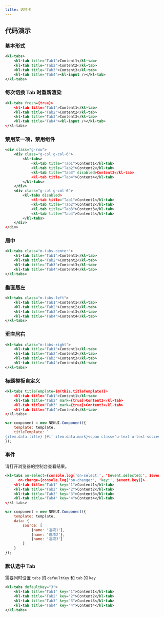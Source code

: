 ```yaml
---
title: 选项卡
---
```


## 代码演示

### 基本形式

<!-- demo_start -->
<div class="m-example"></div>

```xml
<kl-tabs>
    <kl-tab title="Tab1">Content1</kl-tab>
    <kl-tab title="Tab2">Content2</kl-tab>
    <kl-tab title="Tab3">Content3</kl-tab>
    <kl-tab title="Tab4"><kl-input /></kl-tab>
</kl-tabs>
```
<!-- demo_end -->

### 每次切换 Tab 时重新渲染

<!-- demo_start -->
<div class="m-example"></div>

```xml
<kl-tabs fresh={true}>
    <kl-tab title="Tab1">Content1</kl-tab>
    <kl-tab title="Tab2">Content2</kl-tab>
    <kl-tab title="Tab3">Content3</kl-tab>
    <kl-tab title="Tab4"><kl-input /></kl-tab>
</kl-tabs>
```
<!-- demo_end -->

### 禁用某一项，禁用组件

<!-- demo_start -->
<div class="m-example"></div>

```xml
<div class="g-row">
    <div class="g-col g-col-6">
        <kl-tabs>
            <kl-tab title="Tab1">Content1</kl-tab>
            <kl-tab title="Tab2">Content2</kl-tab>
            <kl-tab title="Tab3" disabled>Content3</kl-tab>
            <kl-tab title="Tab4">Content4</kl-tab>
        </kl-tabs>
    </div>
    <div class="g-col g-col-6">
        <kl-tabs disabled>
            <kl-tab title="Tab1">Content1</kl-tab>
            <kl-tab title="Tab2">Content2</kl-tab>
            <kl-tab title="Tab3">Content3</kl-tab>
            <kl-tab title="Tab4">Content4</kl-tab>
        </kl-tabs>
    </div>
</div>
```
<!-- demo_end -->

### 居中

<!-- demo_start -->
<div class="m-example"></div>

```xml
<kl-tabs class="m-tabs-center">
    <kl-tab title="Tab1">Content1</kl-tab>
    <kl-tab title="Tab2">Content2</kl-tab>
    <kl-tab title="Tab3">Content3</kl-tab>
    <kl-tab title="Tab4">Content4</kl-tab>
</kl-tabs>
```
<!-- demo_end -->

### 垂直居左

<!-- demo_start -->
<div class="m-example"></div>

```xml
<kl-tabs class="m-tabs-left">
    <kl-tab title="Tab1">Content1</kl-tab>
    <kl-tab title="Tab2">Content2</kl-tab>
    <kl-tab title="Tab3">Content3</kl-tab>
    <kl-tab title="Tab4">Content4</kl-tab>
</kl-tabs>
```
<!-- demo_end -->

### 垂直居右

<!-- demo_start -->
<div class="m-example"></div>

```xml
<kl-tabs class="m-tabs-right">
    <kl-tab title="Tab1">Content1</kl-tab>
    <kl-tab title="Tab2">Content2</kl-tab>
    <kl-tab title="Tab3">Content3</kl-tab>
    <kl-tab title="Tab4">Content4</kl-tab>
</kl-tabs>
```
<!-- demo_end -->

### 标题模板自定义

<!-- demo_start -->
<div class="m-example"></div>

```xml
<kl-tabs titleTemplate={@(this.titleTemplate)}>
    <kl-tab title="Tab1">Content1</kl-tab>
    <kl-tab title="Tab2" mark={true}>Content2</kl-tab>
    <kl-tab title="Tab3" mark={true}>Content3</kl-tab>
    <kl-tab title="Tab4">Content4</kl-tab>
</kl-tabs>
```

```javascript
var component = new NEKUI.Component({
    template: template,
    titleTemplate: `
{item.data.title} {#if item.data.mark}<span class="u-text u-text-success"><i class="u-icon u-icon-check-circle"></i></span>{/if}`
});
```
<!-- demo_end -->

### 事件

请打开浏览器的控制台查看结果。

<!-- demo_start -->
<div class="m-example"></div>

```xml
<kl-tabs on-select={console.log('on-select:', '$event.selected:', $event.selected)}
      on-change={console.log('on-change:', 'key:', $event.key)}>
    <kl-tab title="Tab1" key="1">Content1</kl-tab>
    <kl-tab title="Tab2" key="2">Content2</kl-tab>
    <kl-tab title="Tab3" key="3">Content3</kl-tab>
    <kl-tab title="Tab4" key="4">Content4</kl-tab>
</kl-tabs>
```

```javascript
var component = new NEKUI.Component({
    template: template,
    data: {
        source: [
            {name: '选项1'},
            {name: '选项2'},
            {name: '选项3'}
        ]
    }
});
```
<!-- demo_end -->

### 默认选中 Tab

需要同时设置 `tabs` 的 `defaultKey` 和 `tab` 的 `key`

<!-- demo_start -->
<div class="m-example"></div>

```xml
<kl-tabs defaultKey="3">
    <kl-tab title="Tab1" key="1">Content1</kl-tab>
    <kl-tab title="Tab2" key="2">Content2</kl-tab>
    <kl-tab title="Tab3" key="3">Content3</kl-tab>
    <kl-tab title="Tab4" key="4">Content4</kl-tab>
</kl-tabs>
```
<!-- demo_end -->